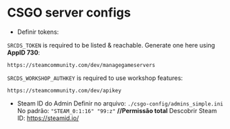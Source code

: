 # CSGO server configs

- Definir tokens:

`SRCDS_TOKEN` is required to be listed & reachable. Generate one here using **AppID 730**:
```
https://steamcommunity.com/dev/managegameservers
```
`SRCDS_WORKSHOP_AUTHKEY` is required to use workshop features:
```
https://steamcommunity.com/dev/apikey
```

- Steam ID do Admin
Definir no arquivo: `./csgo-config/admins_simple.ini`
No padrão: `"STEAM_0:1:16" "99:z"`  **//Permissão total**
Descobrir Steam ID: https://steamid.io/